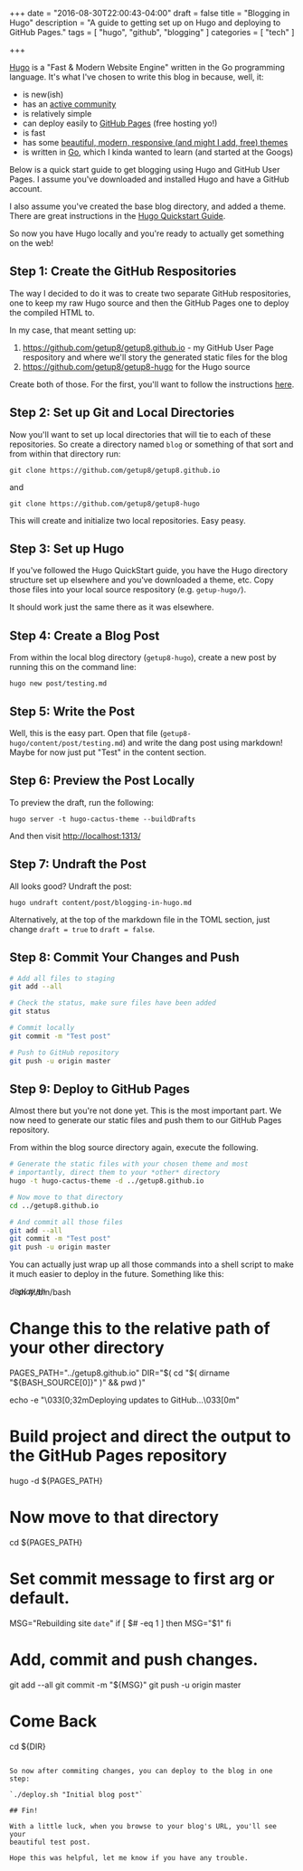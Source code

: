+++
date = "2016-08-30T22:00:43-04:00"
draft = false
title = "Blogging in Hugo"
description = "A guide to getting set up on Hugo and deploying to GitHub Pages."
tags = [ "hugo", "github", "blogging" ]
categories = [ "tech" ]

+++

[Hugo](https://gohugo.io/) is a "Fast & Modern Website Engine" written in the
Go programming language.  It's what I've chosen to write this blog in because,
well, it:

  * is new(ish)
  * has an [active community](https://github.com/spf13/hugo)
  * is relatively simple
  * can deploy easily to [GitHub Pages](https://pages.github.com/) (free hosting yo!)
  * is fast
  * has some [beautiful, modern, responsive (and might I add, free) themes](http://themes.gohugo.io/)
  * is written in [Go](https://golang.org/), which I kinda wanted to learn (and started at the Googs)


Below is a quick start guide to get blogging using Hugo and GitHub User Pages.
I assume you've downloaded and installed Hugo and have a GitHub account.

I also assume you've created the base blog directory, and added a theme.  There
are great instructions in the [Hugo Quickstart Guide](https://gohugo.io/overview/quickstart/).

So now you have Hugo locally and you're ready to actually get something on the
web!


## Step 1: Create the GitHub Respositories

The way I decided to do it was to create two separate GitHub respositories, one
to keep my raw Hugo source and then the GitHub Pages one to deploy the compiled
HTML to.

In my case, that meant setting up:

  1. https://github.com/getup8/getup8.github.io - my GitHub User Page
     respository and where we'll story the generated static files for the blog
  2. https://github.com/getup8/getup8-hugo for the Hugo source

Create both of those.  For the first, you'll want to follow the instructions
[here](https://pages.github.com/).


## Step 2: Set up Git and Local Directories

Now you'll want to set up local directories that will tie to each of these
repositories.  So create a directory named `blog` or something of that sort
and from within that directory run:

`git clone https://github.com/getup8/getup8.github.io`

and

`git clone https://github.com/getup8/getup8-hugo`

This will create and initialize two local repositories.  Easy peasy.


## Step 3: Set up Hugo

If you've followed the Hugo QuickStart guide, you have the Hugo directory
structure set up elsewhere and you've downloaded a theme, etc.  Copy those
files into your local source respository (e.g. `getup-hugo/`).

It should work just the same there as it was elsewhere.


## Step 4: Create a Blog Post

From within the local blog directory (`getup8-hugo`), create a new post by
running this on the command line:

`hugo new post/testing.md`


## Step 5: Write the Post

Well, this is the easy part.  Open that file (`getup8-hugo/content/post/testing.md`)
and write the dang post using markdown!  Maybe for now just put "Test" in the
content section.


## Step 6: Preview the Post Locally

To preview the draft, run the following:

`hugo server -t hugo-cactus-theme --buildDrafts`

And then visit [http://localhost:1313/](http://localhost:1313/)


## Step 7: Undraft the Post

All looks good?  Undraft the post:

`hugo undraft content/post/blogging-in-hugo.md`

Alternatively, at the top of the markdown file in the TOML section, just
change `draft = true` to `draft = false`.


## Step 8: Commit Your Changes and Push

```sh
# Add all files to staging
git add --all

# Check the status, make sure files have been added
git status

# Commit locally
git commit -m "Test post"

# Push to GitHub repository
git push -u origin master
```


## Step 9: Deploy to GitHub Pages

Almost there but you're not done yet.  This is the most important part.  We
now need to generate our static files and push them to our GitHub Pages
repository.

From within the blog source directory again, execute the following.

```sh
# Generate the static files with your chosen theme and most
# importantly, direct them to your *other* directory
hugo -t hugo-cactus-theme -d ../getup8.github.io

# Now move to that directory
cd ../getup8.github.io

# And commit all those files
git add --all
git commit -m "Test post"
git push -u origin master
```

You can actually just wrap up all those commands into a shell script to make it
much easier to deploy in the future.  Something like this:

<div style="margin-bottom:-1rem;"><em>deploy.sh</em></div>
```sh
#!/bin/bash

# Change this to the relative path of your other directory
PAGES_PATH="../getup8.github.io"
DIR="$( cd "$( dirname "${BASH_SOURCE[0]}" )" && pwd )"

echo -e "\033[0;32mDeploying updates to GitHub...\033[0m"

# Build project and direct the output to the GitHub Pages repository
hugo -d ${PAGES_PATH}

# Now move to that directory
cd ${PAGES_PATH}

# Set commit message to first arg or default.
MSG="Rebuilding site `date`"
if [ $# -eq 1 ]
  then MSG="$1"
fi

# Add, commit and push changes.
git add --all
git commit -m "${MSG}"
git push -u origin master

# Come Back
cd ${DIR}
```

So now after commiting changes, you can deploy to the blog in one step:

`./deploy.sh "Initial blog post"`

## Fin!

With a little luck, when you browse to your blog's URL, you'll see your
beautiful test post.

Hope this was helpful, let me know if you have any trouble.
